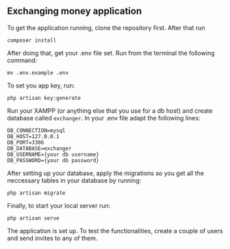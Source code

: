 ## Exchanging money application

To get the application running, clone the repository first.
After that run
```
composer install
```
After doing that, get your .env file set. Run from the terminal the following command:
```
mv .env.example .env
```
To set you app key, run:
```
php artisan key:generate
```

Run your XAMPP (or anything else that you use for a db host) and create database called `exchanger`.
In your .env file adapt the following lines:
```
DB_CONNECTION=mysql
DB_HOST=127.0.0.1
DB_PORT=3306
DB_DATABASE=exchanger
DB_USERNAME={your db username}
DB_PASSWORD={your db password}
```

After setting up your database, apply the migrations so you get all the neccessary tables in your database by running:
```
php artisan migrate
```
Finally, to start your local server run:
```
php artisan serve
```

The application is set up. To test the functionalities, create a couple of users and send invites to any of them.
